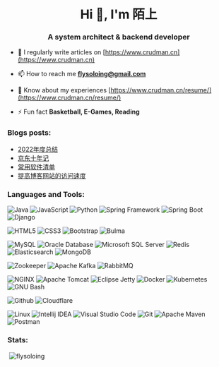 <h1 align="center">Hi 👋, I'm 陌上</h1>
<h3 align="center">A system architect & backend developer</h3>

- 📝 I regularly write articles on [https://www.crudman.cn](https://www.crudman.cn)

- 📫 How to reach me **flysoloing@gmail.com**

- 📄 Know about my experiences [https://www.crudman.cn/resume/](https://www.crudman.cn/resume/)

- ⚡ Fun fact **Basketball, E-Games, Reading**

### Blogs posts:
<!-- BLOG-POST-LIST:START -->
- [2022年度总结](https://www.crudman.cn/posts/2022-summary/)
- [京东十年记](https://www.crudman.cn/posts/my-ten-years-of-the-jd/)
- [常用软件清单](https://www.crudman.cn/posts/common-software-list/)
- [提高博客网站的访问速度](https://www.crudman.cn/posts/speeding-up-the-access-of-the-blog-site/)
<!-- BLOG-POST-LIST:END -->

### Languages and Tools:
![Java](https://img.shields.io/badge/-Java-F5F5F5?style=flat-square&logo=oracle&logoColor=F80000)
![JavaScript](https://img.shields.io/badge/-JavaScript-F5F5F5?style=flat-square&logo=javascript&logoColor=F7DF1E)
![Python](https://img.shields.io/badge/-Python-F5F5F5?style=flat-square&logo=python&logoColor=3776AB)
![Spring Framework](https://img.shields.io/badge/-Spring%20Framework-F5F5F5?style=flat-square&logo=spring&logoColor=6DB33F)
![Spring Boot](https://img.shields.io/badge/-Spring%20Boot-F5F5F5?style=flat-square&logo=springboot&logoColor=6DB33F)
![Django](https://img.shields.io/badge/-Django-F5F5F5?style=flat-square&logo=django&logoColor=092E20)

![HTML5](https://img.shields.io/badge/-HTML5-F5F5F5?style=flat-square&logo=html5&logoColor=E34F26)
![CSS3](https://img.shields.io/badge/-CSS3-F5F5F5?style=flat-square&logo=css3&logoColor=1572B6)
![Bootstrap](https://img.shields.io/badge/-Bootstrap-F5F5F5?style=flat-square&logo=bootstrap&logoColor=7952B3)
![Bulma](https://img.shields.io/badge/-Bulma-F5F5F5?style=flat-square&logo=bulma&logoColor=00D1B2)

![MySQL](https://img.shields.io/badge/-MySQL-F5F5F5?style=flat-square&logo=mysql&logoColor=4479A1)
![Oracle Database](https://img.shields.io/badge/-Oracle%20Database-F5F5F5?style=flat-square&logo=oracle&logoColor=F80000)
![Microsoft SQL Server](https://img.shields.io/badge/-Microsoft%20SQL%20Server-F5F5F5?style=flat-square&logo=microsoftsqlserver&logoColor=CC2927)
![Redis](https://img.shields.io/badge/-Redis-F5F5F5?style=flat-square&logo=redis&logoColor=DC382D)
![Elasticsearch](https://img.shields.io/badge/-Elasticsearch-F5F5F5?style=flat-square&logo=elasticsearch&logoColor=005571)
![MongoDB](https://img.shields.io/badge/-MongoDB-F5F5F5?style=flat-square&logo=mongodb&logoColor=47A248)

![Zookeeper](https://img.shields.io/badge/-Zookeeper-F5F5F5?style=flat-square&logo=apache&logoColor=D22128)
![Apache Kafka](https://img.shields.io/badge/-Apache%20Kafka-F5F5F5?style=flat-square&logo=apachekafka&logoColor=231F20)
![RabbitMQ](https://img.shields.io/badge/-RabbitMQ-F5F5F5?style=flat-square&logo=rabbitmq&logoColor=FF6600)

![NGINX](https://img.shields.io/badge/-NGINX-F5F5F5?style=flat-square&logo=nginx&logoColor=009639)
![Apache Tomcat](https://img.shields.io/badge/-Apache%20Tomcat-F5F5F5?style=flat-square&logo=apachetomcat&logoColor=F8DC75)
![Eclipse Jetty](https://img.shields.io/badge/-Eclipse%20Jetty-F5F5F5?style=flat-square&logo=eclipsejetty&logoColor=FC390E)
![Docker](https://img.shields.io/badge/-Docker-F5F5F5?style=flat-square&logo=docker&logoColor=2496ED)
![Kubernetes](https://img.shields.io/badge/-Kubernetes-F5F5F5?style=flat-square&logo=kubernetes&logoColor=326CE5)
![GNU Bash](https://img.shields.io/badge/-GNU%20Bash-F5F5F5?style=flat-square&logo=gnubash&logoColor=4EAA25)

![Github](https://img.shields.io/badge/-Github-F5F5F5?style=flat-square&logo=github&logoColor=181717)
![Cloudflare](https://img.shields.io/badge/-Cloudflare-F5F5F5?style=flat-square&logo=cloudflare&logoColor=F38020)

![Linux](https://img.shields.io/badge/-Linux-F5F5F5?style=flat-square&logo=linux&logoColor=FCC624)
![Intellij IDEA](https://img.shields.io/badge/-Intellij%20IDEA-F5F5F5?style=flat-square&logo=intellijidea&logoColor=000000)
![Visual Studio Code](https://img.shields.io/badge/-Visual%20Studio%20Code-F5F5F5?style=flat-square&logo=visualstudiocode&logoColor=007ACC)
![Git](https://img.shields.io/badge/-Git-F5F5F5?style=flat-square&logo=git&logoColor=F05032)
![Apache Maven](https://img.shields.io/badge/-Apache%20Maven-F5F5F5?style=flat-square&logo=apachemaven&logoColor=C71A36)
![Postman](https://img.shields.io/badge/-Postman-F5F5F5?style=flat-square&logo=postman&logoColor=FF6C37)

### Stats:
<p>&nbsp;<img align="center" src="https://github-readme-stats.vercel.app/api?username=flysoloing&show_icons=true&locale=en" alt="flysoloing" /></p>
